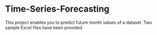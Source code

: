 # Time-Series-Forecasting
This project enables you to predict future month values of a dataset. Two sample Excel files have been provided.
